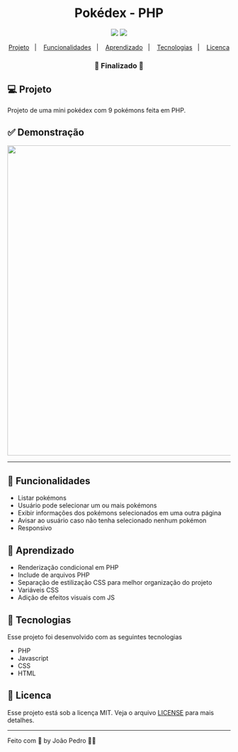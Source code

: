 <h1 align="center">
  Pokédex - PHP
</h1>

<p align="center">
  <img src="https://img.shields.io/badge/last%20commit-october-blue" />
  <img src="https://img.shields.io/badge/license-MIT-success"/>
</p>

<p align="center">
  <a href="#-projeto">Projeto</a>&nbsp;&nbsp;&nbsp;|&nbsp;&nbsp;&nbsp;
  <a href="#-funcionalidades">Funcionalidades</a>&nbsp;&nbsp;&nbsp;|&nbsp;&nbsp;&nbsp;
  <a href="#-aprendizado">Aprendizado</a>&nbsp;&nbsp;&nbsp;|&nbsp;&nbsp;&nbsp;
  <a href="#-tecnologias">Tecnologias</a>&nbsp;&nbsp;&nbsp;|&nbsp;&nbsp;&nbsp;
  <a href="#-licenca">Licenca</a>
</p>

<h3 align="center"> 
🚧  Finalizado  🚧
</h3>

## 💻 Projeto

Projeto de uma mini pokédex com 9 pokémons feita em PHP.

## ✅ Demonstração
<p align="center">
<img  width="700" src="https://user-images.githubusercontent.com/93893533/185820970-d1a68d4b-bbf5-4bbd-b9cc-f57d4ee9af98.gif" />
</p>

<hr>

## 🔗 Funcionalidades
- Listar pokémons
- Usuário pode selecionar um ou mais pokémons
- Exibir informações dos pokémons selecionados em uma outra página
- Avisar ao usuário caso não tenha selecionado nenhum pokémon
- Responsivo

## 📖 Aprendizado
- Renderização condicional em PHP
- Include de arquivos PHP
- Separação de estilização CSS para melhor organização do projeto
- Variáveis CSS
- Adição de efeitos visuais com JS

## 🚀 Tecnologias
Esse projeto foi desenvolvido com as seguintes tecnologias

- PHP
- Javascript
- CSS
- HTML

## :memo: Licenca

Esse projeto está sob a licença MIT. Veja o arquivo [LICENSE](LICENSE) para mais detalhes.

---

Feito com 💜 by João Pedro 👋🏻
